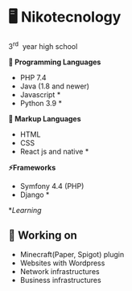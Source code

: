 # 🖥️ Nikotecnology

3<sup>rd</sup> &nbsp;year high school

**🌱 Programming Languages**
 - PHP 7.4
 -  Java (1.8 and newer)
 - Javascript *
 - Python 3.9 *
 
**🌅 Markup Languages**
 - HTML
 - CSS
 - React js and native *
 
**⚡Frameworks**
 - Symfony 4.4 (PHP)
 - Django *


**Learning*

## 🔭 Working on
-	Minecraft(Paper, Spigot) plugin
-	Websites with Wordpress
-	Network infrastructures
-	Business infrastructures

